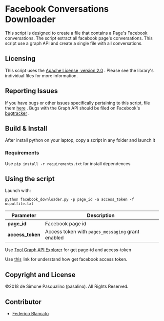 # Facebook Conversations Downloader
This script is designed to create a file that contains a Page's Facebook conversations.
The script extract all facebook page's conversations.
This script use a graph API and create a single file with all conversations.


## Licensing
This script uses the [Apache License, version 2.0](https://www.apache.org/licenses/LICENSE-2.0) . Please see the library's individual files for more information.

## Reporting Issues
If you have bugs or other issues specifically pertaining to this script, file them [here](https://github.com/pasalino/facebook-conversation-downloader/issues) . 
Bugs with the Graph API should be filed on Facebook's [bugtracker](https://developers.facebook.com/bugs/) .

## Build & Install
After install python on your laptop, copy a script in any folder and launch it

### Requirements

Use `pip install -r requirements.txt` for install dependences 

## Using the script

Launch with:

    python facebook_downloader.py -p page_id -a access_token -f ouputfile.txt

Parameter | Description
--- | ---
**page_id** | Facebook page id
**access_token** | Access token with `pages_messaging` grant enabled

Use [Tool Graph API Explorer](https://developers.facebook.com/tools/explorer/) for get page-id and access-token

Use [this](https://developers.facebook.com/docs/graph-api/overview) link for understand how get facebook access token.

## Copyright and License

©2018 de Simone Pasqualino (pasalino). All Rights Reserved. 

## Contributor

* [Federico Blancato](https://github.com/ksnll)